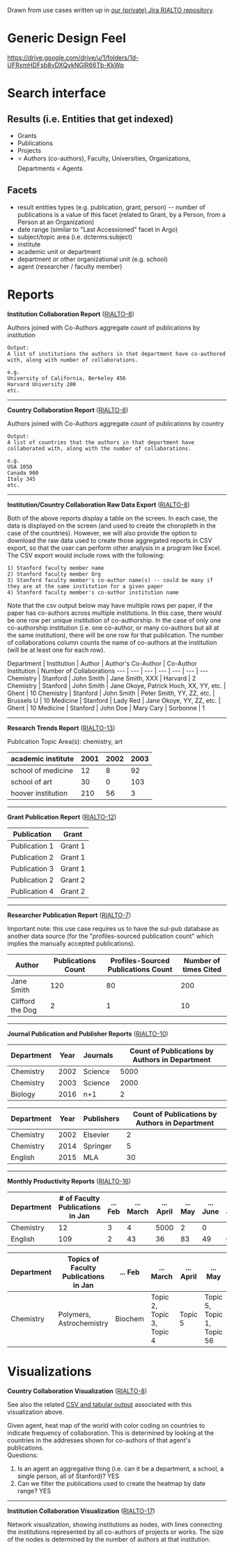 Drawn from use cases written up in [our (private) Jira RIALTO repository](https://jirasul.stanford.edu/jira/secure/RapidBoard.jspa?rapidView=921&projectKey=RIALTO&view=planning).

# Generic Design Feel

https://drive.google.com/drive/u/1/folders/1d-UFRxmHDFsb8vDXQvkNGlR66Tb-KkWp


# Search interface

## Results (i.e. Entities that get indexed)
  - Grants
  - Publications
  - Projects
  - :star: Authors (co-authors), Faculty, Universities, Organizations, Departments < Agents

## Facets
  - result entities types (e.g. publication, grant, person)
  -- number of publications is a value of this facet (related to Grant, by a Person, from a Person at an Organization)
  - date range (similar to "Last Accessioned" facet in Argo)
  - subject/topic area (i.e. dcterms:subject)
  - institute
  - academic unit or department
  - department or other organizational unit (e.g. school)
  - agent (researcher / faculty member)

# Reports

<a name="RIALTO8"></a>**Institution Collaboration Report** ([RIALTO-8](https://jirasul.stanford.edu/jira/browse/RIALTO-8))

Authors joined with Co-Authors aggregate count of publications by institution
```
Output:
A list of institutions the authors in that department have co-authored with, along with number of collaborations.

e.g.
University of California, Berkeley 456
Harvard University 200
etc.
```

***
**Country Collaboration Report** ([RIALTO-8](https://jirasul.stanford.edu/jira/browse/RIALTO-8))

Authors joined with Co-Authors aggregate count of publications by country
```
Output:
A list of countries that the authors in that department have collaborated with, along with the number of collaborations. 

e.g.
USA 1050
Canada 900
Italy 345
etc.
```

***
**Institution/Country Collaboration Raw Data Export** ([RIALTO-8](https://jirasul.stanford.edu/jira/browse/RIALTO-8))

Both of the above reports display a table on the screen.  In each case, the data is displayed on the screen (and used to create the choropleth in the case of the countries).  However, we will also provide the option to download the raw data used to create those aggregated reports in CSV export, so that the user can perform other analysis in a program like Excel.  The CSV export would include rows with the following:
```
1) Stanford faculty member name
2) Stanford faculty member Org
3) Stanford faculty member's co-author name(s) -- could be many if they are at the same institution for a given paper
4) Stanford faculty member's co-author institution name
```

Note that the csv output below may have multiple rows per paper, if the paper has co-authors across multiple institutions.  In this case, there would be one row per unique institution of co-authorship.  In the case of only one co-authorship institution (i.e. one co-author, or many co-authors but all at the same institution), there will be one row for that publication.  The number of collaborations column counts the name of co-authors at the institution (will be at least one for each row).

Department | Institution | Author | Author's Co-Author | Co-Author Institution  | Number of Collaborations 
--- | --- | --- | --- | --- | --- | --- 
Chemistry  | Stanford    | John Smith | Jane Smith, XXX  | Harvard  | 2 
Chemistry  | Stanford    | John Smith | Jane Okoye, Patrick Hoch, XX, YY, etc.  | Ghent    | 10 
Chemistry  | Stanford    | John Smith | Peter Smith, YY, ZZ, etc.  | Brussels U | 10 
Medicine   | Stanford    | Lady Red   | Jane Okoye, YY, ZZ, etc.   | Ghent    | 10 
Medicine   | Stanford    | John Doe   | Mary Cary   | Sorbonne   | 1 

***
**Research Trends Report** ([RIALTO-13](https://jirasul.stanford.edu/jira/browse/RIALTO-13))

Publication Topic Area(s): chemistry, art

academic institute | 2001 | 2002 | 2003
------------------ | ---- | ---- | ----
school of medicine | 12   |    8 |  92
school of art      | 30   |    0 | 103
hoover institution | 210  |   56 |  3

***
**Grant Publication Report** ([RIALTO-12](https://jirasul.stanford.edu/jira/browse/RIALTO-12))

Publication   | Grant
------------- | ------
Publication 1 | Grant 1 
Publication 2 | Grant 1 
Publication 3 | Grant 1 
Publication 2 | Grant 2 
Publication 4 | Grant 2 

***
**Researcher Publication Report** ([RIALTO-7](https://jirasul.stanford.edu/jira/browse/RIALTO-7))

Important note: this use case requires us to have the sul-pub database as another data source (for the "profiles-sourced publication count" which implies the manually accepted publications). 

Author | Publications Count | Profiles-Sourced Publications Count | Number of times Cited
------ | ------------------ | ----------------------------------- | ---------------------
Jane Smith | 120 | 80 | 200
Clifford the Dog | 2 | 1 | 10

***
**Journal Publication and Publisher Reports** ([RIALTO-10](https://jirasul.stanford.edu/jira/browse/RIALTO-10))

Department | Year | Journals | Count of Publications by Authors in Department
---------- | ---- | -------- | ----------------------------------------------
Chemistry  | 2002 | Science  | 5000
Chemistry  | 2003 | Science  | 2000
Biology    | 2016 | n+1      | 2

Department | Year | Publishers | Count of Publications by Authors in Department
---------- | ---- | ---------- | ----------------------------------------------
Chemistry  | 2002 | Elsevier   | 2
Chemistry  | 2014 | Springer   | 5
English    | 2015 | MLA        | 30

***
**Monthly Productivity Reports** ([RIALTO-16](https://jirasul.stanford.edu/jira/browse/RIALTO-16))

Department | # of Faculty Publications in Jan | ... Feb | ... March | ... April | ... May | ... June | ... July | ... Aug | ... Sept | ... Oct | ... Nov | ... Dev
---------- | --- | --- | ----- | ----- | --- | ---- | ---- | --- | ---- | --- | --- | ---
Chemistry  | 12  | 3   | 4     | 5000  |   2 |    0 |    2 |  10 | 2021 |  20 | 305 | 308
English    | 109 |   2 |    43 |   36  |  83 |   49 |    0 | 489 |  981 |  34 | 738 |  21

Department | Topics of Faculty Publications in Jan | ... Feb | ... March | ... April | ... May | ... June | ... July | ... Aug | ... Sept | ... Oct | ... Nov | ... Dev
---------- | --- | --- | ----- | ----- | --- | ---- | ---- | --- | ---- | --- | --- | ---
Chemistry  | Polymers, Astrochemistry  | Biochem   | Topic 2, Topic 3, Topic 4     | Topic 5  |  Topic 5, Topic 1, Topic 56 |    Topic 0 |   Topic 2 | Topic 10 | Topic 2, Topic 0, Topic 21 |  Topic 20 | Topic 3, Topic 0, Topic 5 | Topic 8

# Visualizations

**Country Collaboration Visualization** ([RIALTO-8](https://jirasul.stanford.edu/jira/browse/RIALTO-8))

See also the related [CSV and tabular output](#RIALTO8) associated with this visualization above.

Given agent, heat map of the world with color coding on countries to indicate frequency of collaboration.  This is determined by looking at the countries in the addresses shown for co-authors of that agent's publications.  
Questions: 
1. Is an agent an aggregative thing (i.e. can it be a department, a school, a single person, all of Stanford)?  YES 
1. Can we filter the publications used to create the heatmap by date range? YES

***
**Institution Collaboration Visualization** ([RIALTO-17](https://jirasul.stanford.edu/jira/browse/RIALTO-17))

Network visualization, showing institutions as nodes, with lines connecting the institutions represented by all co-authors of projects or works. The size of the nodes is determined by the number of authors at that institution. 
